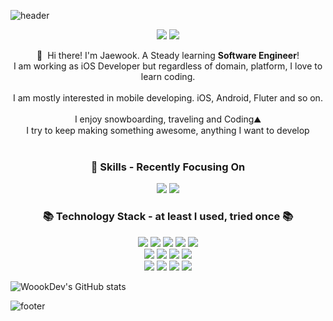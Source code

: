 ![header](https://capsule-render.vercel.app/api?type=waving&color=gradient&height=300&section=header&text=WoookDev&fontSize=90&animation=twinkling)


<p align=center>
  <a href="https://woookdev.github.io/" target="_blank"><img src="https://img.shields.io/badge/Blog-DD0B78?style=flat-square&logo=GitHub%20Sponsors&logoColor=white"/></a>
  <a href="mailto:codism365@gmail.com" target="_blank"><img src="https://img.shields.io/badge/codism365@gmail.com-EA4335?style=flat-square&logo=Gmail&logoColor=white"/></a>
</p>

<p align=center>
  👋&nbsp; Hi there! I'm Jaewook. A Steady learning <b>Software Engineer</b>!<br/>
  I am working as iOS Developer but regardless of domain, platform, I love to learn coding.<br/><br/>
  I am mostly interested in mobile developing. iOS, Android, Fluter and so on.<br/><br/>
  I enjoy snowboarding, traveling and Coding⛰<br/>
  I try to keep making something awesome, anything I want to develop <br/><br/>
</p>

<h3 align="center">💪 Skills - Recently Focusing On</h3>

<p align=center>
  <img src="https://img.shields.io/badge/iOS-000000?style=flat-square&logo=iOS&logoColor=white"/>
  <img src="https://img.shields.io/badge/Flutter-02569B?style=flat-square&logo=Flutter&logoColor=white"/>
</p>

<h3 align="center">📚 Technology Stack - at least I used, tried once 📚</h3>

<p align=center>
  <img src="https://img.shields.io/badge/Swift-FA7343?style=flat-square&logo=Swift&logoColor=white"/>
  <img src="https://img.shields.io/badge/Python-3776AB?style=flat-square&logo=Python&logoColor=white"/>
  <img src="https://img.shields.io/badge/Dart-0175C2?style=flat-square&logo=Dart&logoColor=white"/>
  <img src="https://img.shields.io/badge/ReactiveX-B7178C?style=flat-square&logo=ReactiveX&logoColor=white"/>
  <img src="https://img.shields.io/badge/Firebase-FFCA28?style=flat-square&logo=Firebase&logoColor=black"/><br/>
  <img src="https://img.shields.io/badge/Realm-39477F?style=flat-square&logo=Realm&logoColor=white"/>
  <img src="https://img.shields.io/badge/Git-F05032?style=flat-square&logo=Git&logoColor=white"/>
  <img src="https://img.shields.io/badge/Fastlane-B7178C?style=flat-square&logo=Fastlane&logoColor=white"/>
  <img src="https://img.shields.io/badge/React-00F200?style=flat-square&logo=React&logoColor=white"/><br/>
  <img src="https://img.shields.io/badge/ReactNative-F05032?style=flat-square&logo=ReactNative&logoColor=white"/>
  <img src="https://img.shields.io/badge/Django-B7178C?style=flat-square&logo=Django&logoColor=white"/>
  <img src="https://img.shields.io/badge/NestJS-3776AB?style=flat-square&logo=NestJS&logoColor=white"/>
  <img src="https://img.shields.io/badge/Java-39477F?style=flat-square&logo=Java&logoColor=white"/>
</p>

![WoookDev's GitHub stats](https://github-readme-stats.vercel.app/api?username=woookDev&show_icons=true&theme=radical)

![footer](https://capsule-render.vercel.app/api?type=waving&color=gradient&height=150&section=footer&text=Coding%20to%20Coding&fontSize=60&animation=twinkling)
